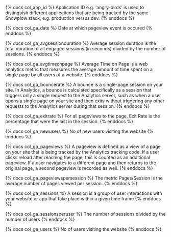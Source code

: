 {% docs col_app_id %}
Application ID e.g. ‘angry-birds’ is used to distinguish different applications that are being tracked by the same Snowplow stack, e.g. production versus dev.
{% enddocs %}


{% docs col_ga_date %}
Date at which pageview event is occured
{% enddocs %}


{% docs col_ga_avgsessionduration %}
Average session duration is the total duration of all engaged sessions (in seconds) divided by the number of sessions.
{% enddocs %}

{% docs col_ga_avgtimeonpage %}
Average Time on Page is a web analytics metric that measures the average amount of time spent on a single page by all users of a website. 
{% enddocs %}

{% docs col_ga_bouncerate %}
A bounce is a single-page session on your site. In Analytics, a bounce is calculated specifically as a session that triggers only a single request to the Analytics server, such as when a user opens a single page on your site and then exits without triggering any other requests to the Analytics server during that session.
{% enddocs %}

{% docs col_ga_exitrate %}
For all pageviews to the page, Exit Rate is the percentage that were the last in the session.
{% enddocs %}

{% docs col_ga_newusers %}
No of new users visiting the website
{% enddocs %}

{% docs col_ga_pageviews %}
A pageview is defined as a view of a page on your site that is being tracked by the Analytics tracking code. If a user clicks reload after reaching the page, this is counted as an additional pageview. If a user navigates to a different page and then returns to the original page, a second pageview is recorded as well.
{% enddocs %}

{% docs col_ga_pageviewspersession %}
The metric Pages/Session is the average number of pages viewed per session.
{% enddocs %}

{% docs col_ga_sessions %}
A session is a group of user interactions with your website or app that take place within a given time frame
{% enddocs %}

{% docs col_ga_sessionsperuser %}
The number of sessions divided by the number of users
{% enddocs %}

{% docs col_ga_users %}
No of users visiting the website
{% enddocs %}
